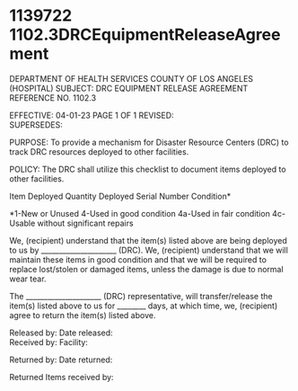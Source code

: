 # 1139722 1102.3DRCEquipmentReleaseAgreement

DEPARTMENT OF HEALTH SERVICES 
COUNTY OF LOS ANGELES 
  (HOSPITAL) 
SUBJECT: DRC EQUIPMENT RELEASE AGREEMENT REFERENCE NO. 1102.3 
 
 
EFFECTIVE: 04-01-23 PAGE 1 OF 1 
REVISED:  
SUPERSEDES:  
 
PURPOSE: To provide a mechanism for Disaster Resource Centers (DRC) to track DRC 
resources deployed to other facilities. 
 
POLICY: The DRC shall utilize this checklist to document items deployed to other facilities. 
 
 
Item Deployed 
Quantity 
Deployed 
Serial Number 
Condition* 
 
    
    
    
    
    
    
    
    
    
    
 
*1-New or Unused    4-Used in good condition   4a-Used in fair condition   4c-Usable without significant repairs 
 
We,                                                 (recipient) understand that the item(s) listed above are being deployed to us by 
_____________________ (DRC).  We,                                                 (recipient) understand that we will maintain 
these items in good condition and that we will be required to replace lost/stolen or damaged items, unless the 
damage is due to normal wear tear.   
 
The _____________________ (DRC) representative, will transfer/release the item(s) listed above to us for ________ 
days, at which time, we,                                                   (recipient) agree to return the item(s) listed above.   
 
Released by:  Date released:  
Received by:  Facility:  
 
 
 
Returned by:  Date returned:  
 
Returned Items received by:
